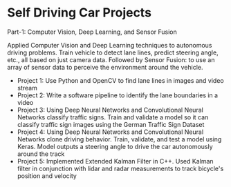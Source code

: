 # Self Driving Car Projects

Part-1: Computer Vision, Deep Learning, and Sensor Fusion

Applied Computer Vision and Deep Learning techniques to autonomous driving problems. Train vehicle to detect lane lines, predict steering angle, etc., all based on just camera data. Followed by Sensor Fusion: to use an array of sensor data to perceive the environment around the vehicle.

- Project 1: Use Python and OpenCV to find lane lines in images and video stream
- Project 2: Write a software pipeline to identify the lane boundaries in a video
- Project 3: Using Deep Neural Networks and Convolutional Neural Networks classify traffic signs. Train and validate a model so it can classify traffic sign images using the German Traffic Sign Dataset
- Project 4: Using Deep Neural Networks and Convolutional Neural Networks clone driving behavior. Train, validate, and test a model using Keras. Model outputs a steering angle to drive the car autonomously around the track
- Project 5: Implemented Extended Kalman Filter in C++. Used Kalman filter in conjunction with lidar and radar measurements to track bicycle's position and velocity
